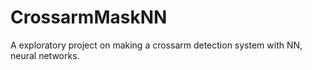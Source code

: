 # CrossarmMaskNN
A exploratory project on making a crossarm detection system with NN, neural networks.

